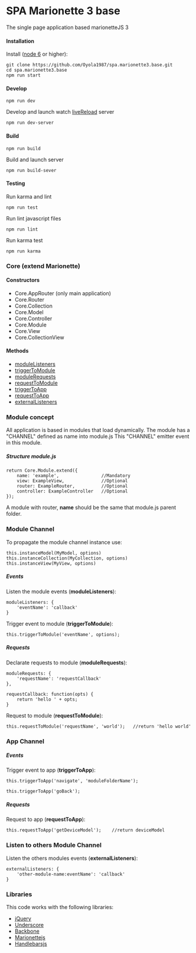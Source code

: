 ﻿
# SPA Marionette 3 base

The single page application based marionetteJS 3


#### Installation

Install ([node 6](https://nodejs.org/es/download/) or higher):

```
git clone https://github.com/Oyola1987/spa.marionette3.base.git
cd spa.marionette3.base
npm run start
```

#### Develop

`npm run dev`

Develop and launch watch [liveReload](https://chrome.google.com/webstore/detail/livereload/jnihajbhpnppcggbcgedagnkighmdlei) server

`npm run dev-server`


#### Build

`npm run build`

Build and launch server

`npm run build-sever`


#### Testing

Run karma and lint

`npm run test`

Run lint javascript files

`npm run lint`

Run karma test

`npm run karma`

### Core (extend Marionette) 

#### Constructors

* Core.AppRouter (only main application)
* Core.Router
* Core.Collection
* Core.Model
* Core.Controller
* Core.Module
* Core.View
* Core.CollectionView

#### Methods

* [moduleListeners](#user-content-events)
* [triggerToModule](#user-content-events)
* [moduleRequests](#user-content-requests)
* [requestToModule](#user-content-requests)
* [triggerToApp](#user-content-events-1)
* [requestToApp](#user-content-requests-1)
* [externalListeners](#user-content-listen-to-others-module-channel)

### Module concept

All application is based in modules that load dynamically.
The module has a "CHANNEL" defined as name into module.js
This "CHANNEL" emitter event in this module.

##### Structure module.js

```
return Core.Module.extend({
    name: 'example',                //Mandatory
    view: ExampleView,              //Optional
    router: ExampleRouter,          //Optional
    controller: ExampleController   //Optional
});

```

A module with router, __name__ should be the same that module.js parent folder.

### Module Channel
To propagate the module channel instance use:

```
this.instanceModel(MyModel, options)
this.instanceCollection(MyCollection, options)
this.instanceView(MyView, options)
```


##### Events

Listen the module events (__moduleListeners__):

```
moduleListeners: {
    'eventName': 'callback'
}
```

Trigger event to module (__triggerToModule__):

```
this.triggerToModule('eventName', options);
```

##### Requests

Declarate requests to module (__moduleRequests__):

```
moduleRequests: {
    'requestName': 'requestCallback'
},

requestCallback: function(opts) {
    return 'hello ' + opts;
}
```

Request to module (__requestToModule__):

```
this.requestToModule('requestName', 'world');   //return 'hello world'
```

### App Channel

##### Events

Trigger event to app (__triggerToApp__):

```
this.triggerToApp('navigate', 'moduleFolderName');

this.triggerToApp('goBack');
```

##### Requests

Request to app (__requestToApp__):

```
this.requestToApp('getDeviceModel');    //return deviceModel
```

### Listen to others Module Channel

Listen the others modules events (__externalListeners__):

```
externalListeners: {
    'other-module-name:eventName': 'callback'
}
```

### Libraries

This code works with the following libraries:

* [jQuery](http://jquery.com)
* [Underscore](http://underscorejs.org)
* [Backbone](http://backbonejs.org)
* [Marionettejs](https://marionettejs.com/docs/v3.3.1/)
* [Handlebarsjs](http://handlebarsjs.com/)
